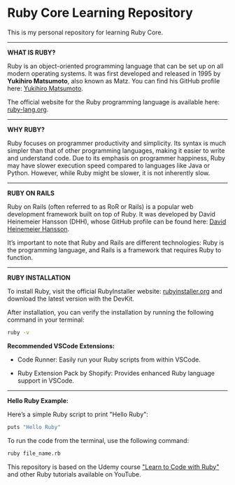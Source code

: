 # Ruby Core Learning Repository
 
This is my personal repository for learning Ruby Core.

---

**WHAT IS RUBY?**

Ruby is an object-oriented programming language that can be set up on all modern operating systems. It was first developed and released in 1995 by **Yukihiro Matsumoto**, also known as Matz. You can find his GitHub profile here: [Yukihiro Matsumoto](https://github.com/matz).

The official website for the Ruby programming language is available here: [ruby-lang.org](https://www.ruby-lang.org/en/).

---

**WHY RUBY?**

Ruby focuses on programmer productivity and simplicity. Its syntax is much simpler than that of other programming languages, making it easier to write and understand code. Due to its emphasis on programmer happiness, Ruby may have slower execution speed compared to languages like Java or Python. However, while Ruby might be slower, it is not inherently slow.

---

**RUBY ON RAILS**

Ruby on Rails (often referred to as RoR or Rails) is a popular web development framework built on top of Ruby. It was developed by David Heinemeier Hansson (DHH), whose GitHub profile can be found here: [David Heinemeier Hansson](https://github.com/dhh).

It’s important to note that Ruby and Rails are different technologies: Ruby is the programming language, and Rails is a framework that requires Ruby to function.

---

**RUBY INSTALLATION**

To install Ruby, visit the official RubyInstaller website: [rubyinstaller.org](https://rubyinstaller.org/downloads/) and download the latest version with the DevKit.

After installation, you can verify the installation by running the following command in your terminal:

```bash
ruby -v
```
**Recommended VSCode Extensions:**

 - Code Runner: Easily run your Ruby scripts from within VSCode.

 - Ruby Extension Pack by Shopify: Provides enhanced Ruby language support in VSCode.

---

**Hello Ruby Example:**

Here’s a simple Ruby script to print "Hello Ruby":

```bash
puts "Hello Ruby"
```

To run the code from the terminal, use the following command:

```bash
ruby file_name.rb
```

This repository is based on the Udemy course ["Learn to Code with Ruby"](https://www.udemy.com/course/learn-to-code-with-ruby-lang/) and other Ruby tutorials available on YouTube.
